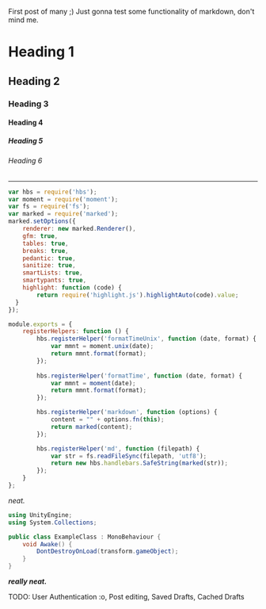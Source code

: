 First post of many ;)
Just gonna test some functionality of markdown, don't mind me. 

# Heading 1
## Heading 2
### Heading 3
#### Heading 4
##### Heading 5
###### Heading 6

---

```javascript
var hbs = require('hbs');
var moment = require('moment');
var fs = require('fs');
var marked = require('marked');
marked.setOptions({
    renderer: new marked.Renderer(),
    gfm: true,
    tables: true,
    breaks: true,
    pedantic: true,
    sanitize: true,
    smartLists: true,
    smartypants: true,
    highlight: function (code) {
        return require('highlight.js').highlightAuto(code).value;
  }
});

module.exports = {
    registerHelpers: function () {
        hbs.registerHelper('formatTimeUnix', function (date, format) {
            var mmnt = moment.unix(date);
            return mmnt.format(format);
        });
        
        hbs.registerHelper('formatTime', function (date, format) {
            var mmnt = moment(date);
            return mmnt.format(format);
        });

        hbs.registerHelper('markdown', function (options) {
            content = "" + options.fn(this);
            return marked(content);
        });

        hbs.registerHelper('md', function (filepath) {
            var str = fs.readFileSync(filepath, 'utf8');
            return new hbs.handlebars.SafeString(marked(str));
        });
    }
};
```

*neat.*

````cs
using UnityEngine;
using System.Collections;

public class ExampleClass : MonoBehaviour {
    void Awake() {
        DontDestroyOnLoad(transform.gameObject);
    }
}

````
**_really neat._**

TODO: User Authentication :o, Post editing, Saved Drafts, Cached Drafts